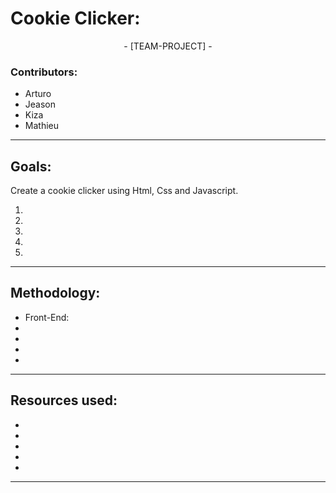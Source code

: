 # Cookie Clicker:
<p align="center"> - [TEAM-PROJECT] - </p>

<h3>Contributors:</h3>
<ul>
  <li>Arturo</li>
  <li>Jeason</li>
  <li>Kiza</li>
  <li>Mathieu</li>
</ul>


<hr>

<h2>Goals:</h2> 
<p>Create a cookie clicker using Html, Css and Javascript.</p>

<ol>
  <li></li>
  <li></li>
  <li></li>
  <li></li>
  <li></li>
</ol>

<hr>

<h2>Methodology:</h2>
<p></p>
<ul>
  <li>Front-End: </li>
  <li></li>
  <li></li>
  <li></li>
  <li></li>
</ul>

<hr>

<h2>Resources used:</h2>

<ul>
  <li></li>
  <li></li>
  <li></li>
  <li></li>
  <li></li>
</ul>

<hr>

